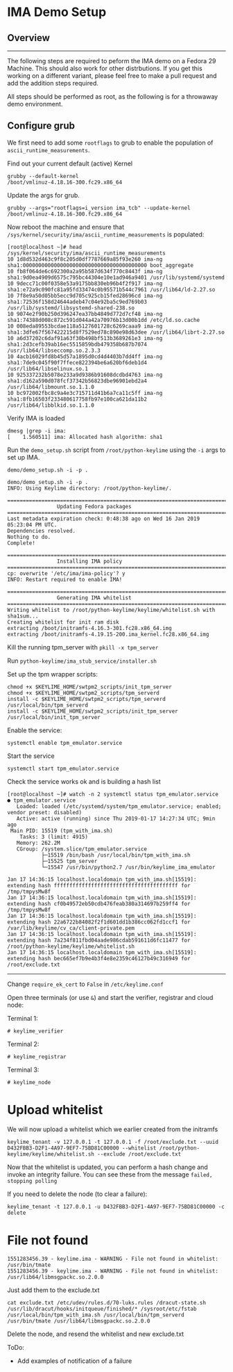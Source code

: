 # IMA Demo Setup


## Overview

---

The following steps are required to peform the IMA demo on a Fedora 29
Machine. This should also work for other distrbutions. If you get this working
on a different variant, please feel free to make a pull request and add the
addition steps required.

All steps should be performed as root, as the following is for a throwaway
demo environment.

## Configure grub

We first need to add some `rootflags` to grub to enable the population of
`ascii_runtime_measurements`.

Find out your current default (active) Kernel

    grubby --default-kernel
    /boot/vmlinuz-4.18.16-300.fc29.x86_64

Update the args for grub.

    grubby --args="rootflags=i_version ima_tcb" --update-kernel /boot/vmlinuz-4.18.16-300.fc29.x86_64

Now reboot the machine and ensure that `/sys/kernel/security/ima/ascii_runtime_measurements` is populated:

    [root@localhost ~]# head /sys/kernel/security/ima/ascii_runtime_measurements
    10 1d8d532d463c9f8c205d0df7787669a85f93e260 ima-ng sha1:0000000000000000000000000000000000000000 boot_aggregate
    10 fb8f064de6c692300a2a95b587d634f770c8443f ima-ng sha1:9d0ea4909d6575c795bc44304e10e1ad946a9401 /usr/lib/systemd/systemd
    10 9decc71c00f0358e53a9175bb830eb96b4f2f917 ima-ng sha1:e72a9c090fc81a95fd33474c0b95571b544c7961 /usr/lib64/ld-2.27.so
    10 7f8e9a50d05bb5ecc9d705c925cb15fed28696cd ima-ng sha1:72536f158d24644adeb47c04e92ba5c9ed769b03 /usr/lib/systemd/libsystemd-shared-238.so
    10 9074e2f90b250d396247ea37bb4849d772d7cf48 ima-ng sha1:74388d008c872c591d044a42a70976b13d00b1dd /etc/ld.so.cache
    10 008eda89553bcdae118a5127601728c6269caaa9 ima-ng sha1:3dfe67f567422215d8f7529ed78c890e98d63dee /usr/lib64/librt-2.27.so
    10 a6d37202c6daf91a63f30b498bf513b3689261e3 ima-ng sha1:2d3cefb39ab16ec5515859bdb479358b687b7074 /usr/lib64/libseccomp.so.2.3.3
    10 4acb16029fd8b45d57a1895d0cd4d4403b7dd4ff ima-ng sha1:7de9c045f90f7ffece822394be6a620bf6deb1d4 /usr/lib64/libselinux.so.1
    10 925337232b5078e233a9d9386b91608dcdbd4763 ima-ng sha1:d162a590d078fcf37342b56823dbe96901ebd2a4 /usr/lib64/libmount.so.1.1.0
    10 bc972002fbc8c9a4e3c715711d41b6a7ca11c5ff ima-ng sha1:8fb16503f233480617758fb97e100ca621da11b2 /usr/lib64/libblkid.so.1.1.0

Verify IMA is loaded

    dmesg |grep -i ima:
    [    1.560511] ima: Allocated hash algorithm: sha1

Run the `demo_setup.sh` script from `/root/python-keylime` using the `-i` args
to set up IMA.

    demo/demo_setup.sh -i -p .

    demo/demo_setup.sh -i -p .
    INFO: Using Keylime directory: /root/python-keylime/.

    ==================================================================================
    				Updating Fedora packages
    ==================================================================================
    Last metadata expiration check: 0:48:38 ago on Wed 16 Jan 2019 05:23:04 PM UTC.
    Dependencies resolved.
    Nothing to do.
    Complete!

    ==================================================================================
    				Installing IMA policy
    ==================================================================================
    cp: overwrite '/etc/ima/ima-policy'? y
    INFO: Restart required to enable IMA!

    ==================================================================================
    				Generating IMA whitelist
    ==================================================================================
    Writing whitelist to /root/python-keylime/keylime/whitelist.sh with sha1sum...
    Creating whitelist for init ram disk
    extracting /boot/initramfs-4.16.3-301.fc28.x86_64.img
    extracting /boot/initramfs-4.19.15-200.ima_kernel.fc28.x86_64.img

Kill the running tpm_server with `pkill -x tpm_server`

Run `python-keylime/ima_stub_service/installer.sh`

Set up the tpm wrapper scripts:

    chmod +x $KEYLIME_HOME/swtpm2_scripts/init_tpm_server
    chmod +x $KEYLIME_HOME/swtpm2_scripts/tpm_serverd
    install -c $KEYLIME_HOME/swtpm2_scripts/tpm_serverd /usr/local/bin/tpm_serverd
    install -c $KEYLIME_HOME/swtpm2_scripts/init_tpm_server /usr/local/bin/init_tpm_server

Enable the service:

    systemctl enable tpm_emulator.service

Start the service

    systemctl start tpm_emulator.service

Check the service works ok and is building a hash list

    [root@localhost ~]# watch -n 2 systemctl status tpm_emulator.service
    ● tpm_emulator.service
       Loaded: loaded (/etc/systemd/system/tpm_emulator.service; enabled; vendor preset: disabled)
       Active: active (running) since Thu 2019-01-17 14:27:34 UTC; 9min ago
     Main PID: 15519 (tpm_with_ima.sh)
        Tasks: 3 (limit: 4915)
       Memory: 262.2M
       CGroup: /system.slice/tpm_emulator.service
               ├─15519 /bin/bash /usr/local/bin/tpm_with_ima.sh
               ├─15525 tpm_server
               └─15547 /usr/bin/python2.7 /usr/bin/keylime_ima_emulator

    Jan 17 14:36:15 localhost.localdomain tpm_with_ima.sh[15519]: extending hash ffffffffffffffffffffffffffffffffffffffff for /tmp/tmpysMw8f
    Jan 17 14:36:15 localhost.localdomain tpm_with_ima.sh[15519]: extending hash cf0b49572eb50cdb476feab380a314697b259ff4 for /tmp/tmpysMw8f
    Jan 17 14:36:15 localhost.localdomain tpm_with_ima.sh[15519]: extending hash 22a6722b84082f2f1d601dd1b386cc062fd1ccf1 for /var/lib/keylime/cv_ca/client-private.pem
    Jan 17 14:36:15 localhost.localdomain tpm_with_ima.sh[15519]: extending hash 7a234f811fbd04aade986cdab591611d6fc11477 for /root/python-keylime/keylime/whitelist.sh
    Jan 17 14:36:15 localhost.localdomain tpm_with_ima.sh[15519]: extending hash bec665ef7b9e4b3f4e8e2359c46127b49c316949 for /root/exclude.txt

---

Change `require_ek_cert` to `False` in `/etc/keylime.conf`

Open three terminals (or use `&`) and start the verifier, registrar and
cloud node:

Terminal 1:

    # keylime_verifier

Terminal 2:

    # keylime_registrar

Terminal 3:

    # keylime_node


# Upload whitelist

We will now upload a whitelist which we earlier created from the initramfs

    keylime_tenant -v 127.0.0.1 -t 127.0.0.1 -f /root/exclude.txt --uuid D432FBB3-D2F1-4A97-9EF7-75BD81C00000 --whitelist /root/python-keylime/keylime/whitelist.sh --exclude /root/exclude.txt

Now that the whitelist is updated, you can perform a hash change and invoke an
integrity failure. You can see these from the message `failed, stopping polling`

If you need to delete the node (to clear a failure):

    keylime_tenant -t 127.0.0.1 -u D432FBB3-D2F1-4A97-9EF7-75BD81C00000 -c delete

# File not found

    1551283456.39 - keylime.ima - WARNING - File not found in whitelist: /usr/bin/tmate
    1551283456.39 - keylime.ima - WARNING - File not found in whitelist: /usr/lib64/libmsgpackc.so.2.0.0

Just add them to the exclude.txt

`cat exclude.txt
/etc/udev/rules.d/70-luks.rules
/dracut-state.sh
/usr/lib/dracut/hooks/initqueue/finished/*
/sysroot/etc/fstab
/usr/local/bin/tpm_with_ima.sh
/usr/local/bin/tpm_serverd
/usr/bin/tmate
/usr/lib64/libmsgpackc.so.2.0.0`

Delete the node, and resend the whitelist and new exclude.txt

ToDo:

* Add examples of notification of a failure
